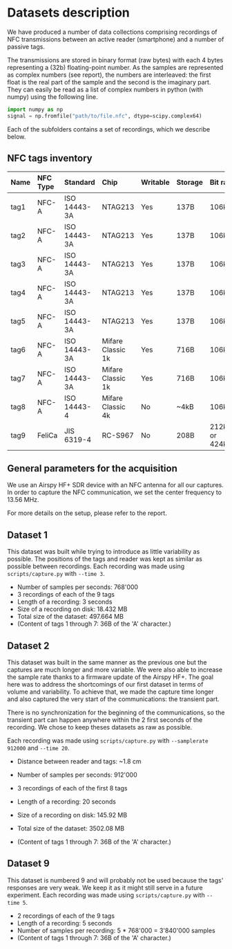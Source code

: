 # Datasets description

We have produced a number of data collections comprising recordings of NFC transmissions between an active reader (smartphone) and a number of passive tags.

The transmissions are stored in binary format (raw bytes) with each 4 bytes representing a (32b) floating-point number. As the samples are represented as complex numbers (see report), the numbers are interleaved: the first float is the real part of the sample and the second is the imaginary part. They can easily be read as a list of complex numbers in python (with numpy) using the following line.

```py
import numpy as np
signal = np.fromfile("path/to/file.nfc", dtype=scipy.complex64)
```

Each of the subfolders contains a set of recordings, which we describe below.

## NFC tags inventory

| Name | NFC Type | Standard     | Chip              | Writable | Storage | Bit rate           |
|:-----|:---------|:-------------|:------------------|:---------|:--------|:-------------------|
| tag1 | NFC-A    | ISO 14443-3A | NTAG213           | Yes      | 137B    | 106kb/s            |
| tag2 | NFC-A    | ISO 14443-3A | NTAG213           | Yes      | 137B    | 106kb/s            |
| tag3 | NFC-A    | ISO 14443-3A | NTAG213           | Yes      | 137B    | 106kb/s            |
| tag4 | NFC-A    | ISO 14443-3A | NTAG213           | Yes      | 137B    | 106kb/s            |
| tag5 | NFC-A    | ISO 14443-3A | NTAG213           | Yes      | 137B    | 106kb/s            |
| tag6 | NFC-A    | ISO 14443-3A | Mifare Classic 1k | Yes      | 716B    | 106kb/s            |
| tag7 | NFC-A    | ISO 14443-3A | Mifare Classic 1k | Yes      | 716B    | 106kb/s            |
| tag8 | NFC-A    | ISO 14443-4  | Mifare Classic 4k | No       | ~4kB    | 106kb/s            |
| tag9 | FeliCa   | JIS 6319-4   | RC-S967           | No       | 208B    | 212kb/s or 424kb/s |

## General parameters for the acquisition

We use an Airspy HF+ SDR device with an NFC antenna for all our captures. In order to capture the NFC communication, we set the center frequency to 13.56 MHz.

For more details on the setup, please refer to the report.

## Dataset 1

This dataset was built while trying to introduce as little variability as possible. The positions of the tags and reader was kept as similar as possible between recordings. Each recording was made using `scripts/capture.py` with `--time 3`.

- Number of samples per seconds: 768'000
- 3 recordings of each of the 9 tags
- Length of a recording: 3 seconds
- Size of a recording on disk: 18.432 MB
- Total size of the dataset: 497.664 MB
- (Content of tags 1 through 7: 36B of the 'A' character.)

## Dataset 2

This dataset was built in the same manner as the previous one but the captures are much longer and more variable. We were also able to increase the sample rate thanks to a firmware update of the Airspy HF+. The goal here was to address the shortcomings of our first dataset in terms of volume and variability. To achieve that, we made the capture time longer and also captured the very start of the communications: the transient part.

There is no synchronization for the beginning of the communications, so the transient part can happen anywhere within the 2 first seconds of the recording. We chose to keep theses datasets as raw as possible.

Each recording was made using `scripts/capture.py` with `--samplerate 912000` and `--time 20`.

- Distance between reader and tags: ~1.8 cm

- Number of samples per seconds: 912'000
- 3 recordings of each of the first 8 tags
- Length of a recording: 20 seconds
- Size of a recording on disk: 145.92 MB
- Total size of the dataset: 3502.08 MB
- (Content of tags 1 through 7: 36B of the 'A' character.)

## Dataset 9

This dataset is numbered 9 and will probably not be used because the tags' responses are very weak. We keep it as it might still serve in a future experiment. Each recording was made using `scripts/capture.py` with `--time 5`.

- 2 recordings of each of the 9 tags
- Length of a recording: 5 seconds
- Number of samples per recording: 5 * 768'000 = 3'840'000 samples
- (Content of tags 1 through 7: 36B of the 'A' character.)
